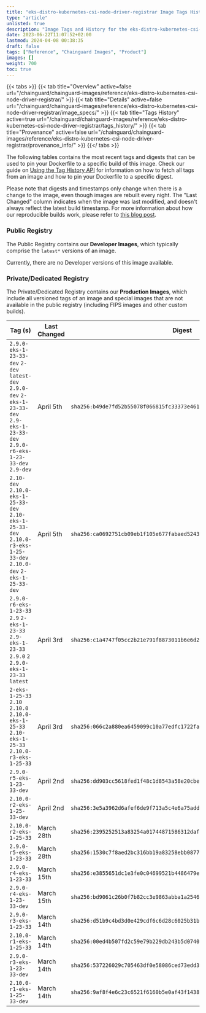 ```yaml
---
title: "eks-distro-kubernetes-csi-node-driver-registrar Image Tags History"
type: "article"
unlisted: true
description: "Image Tags and History for the eks-distro-kubernetes-csi-node-driver-registrar Chainguard Image"
date: 2023-06-22T11:07:52+02:00
lastmod: 2024-04-08 00:38:35
draft: false
tags: ["Reference", "Chainguard Images", "Product"]
images: []
weight: 700
toc: true
---
```


{{< tabs >}}
{{< tab title="Overview" active=false url="/chainguard/chainguard-images/reference/eks-distro-kubernetes-csi-node-driver-registrar/" >}}
{{< tab title="Details" active=false url="/chainguard/chainguard-images/reference/eks-distro-kubernetes-csi-node-driver-registrar/image_specs/" >}}
{{< tab title="Tags History" active=true url="/chainguard/chainguard-images/reference/eks-distro-kubernetes-csi-node-driver-registrar/tags_history/" >}}
{{< tab title="Provenance" active=false url="/chainguard/chainguard-images/reference/eks-distro-kubernetes-csi-node-driver-registrar/provenance_info/" >}}
{{</ tabs >}}

The following tables contains the most recent tags and digests that can be used to pin your Dockerfile to a specific build of this image. Check our guide on [Using the Tag History API](/chainguard/chainguard-images/using-the-tag-history-api/) for information on how to fetch all tags from an image and how to pin your Dockerfile to a specific digest.

Please note that digests and timestamps only change when there is a change to the image, even though images are rebuilt every night. The "Last Changed" column indicates when the image was last modified, and doesn't always reflect the latest build timestamp. For more information about how our reproducible builds work, please refer to [this blog post](https://www.chainguard.dev/unchained/reproducing-chainguards-reproducible-image-builds).

### Public Registry
The Public Registry contains our **Developer Images**, which typically comprise the `latest*` versions of an image.

Currently, there are no Developer versions of this image available.

### Private/Dedicated Registry
The Private/Dedicated Registry contains our **Production Images**, which include all versioned tags of an image and special images that are not available in the public registry (including FIPS images and other custom builds).

| Tag (s)                                                                                                                                  | Last Changed | Digest                                                                    |
|------------------------------------------------------------------------------------------------------------------------------------------|--------------|---------------------------------------------------------------------------|
|  `2.9.0-eks-1-23-33-dev` `2-dev` `latest-dev` `2.9.0-dev` `2-eks-1-23-33-dev` `2.9-eks-1-23-33-dev` `2.9.0-r6-eks-1-23-33-dev` `2.9-dev` | April 5th    | `sha256:b49de7fd52b55078f066815fc33373e46194cfd24bdd667c48d280a53a115cfb` |
|  `2.10-dev` `2.10.0-eks-1-25-33-dev` `2.10-eks-1-25-33-dev` `2.10.0-r3-eks-1-25-33-dev` `2.10.0-dev` `2-eks-1-25-33-dev`                 | April 5th    | `sha256:ca0692751cb09eb1f105e677fabaed5243767e9c9e2fb455a8b7738238692eab` |
|  `2.9.0-r6-eks-1-23-33` `2.9` `2-eks-1-23-33` `2.9-eks-1-23-33` `2.9.0` `2` `2.9.0-eks-1-23-33` `latest`                                 | April 3rd    | `sha256:c1a4747f05cc2b21e791f8873011b6e6d2334224baaccff73347928d058c0c52` |
|  `2-eks-1-25-33` `2.10` `2.10.0` `2.10.0-eks-1-25-33` `2.10-eks-1-25-33` `2.10.0-r3-eks-1-25-33`                                         | April 3rd    | `sha256:066c2a880ea6459099c10a77edfc1722fa32b548e4d1e198e30387a400e5884d` |
|  `2.9.0-r5-eks-1-23-33-dev`                                                                                                              | April 2nd    | `sha256:dd903cc5618fed1f48c1d8543a58e20cbee7017899a15356ee5e680040e8c728` |
|  `2.10.0-r2-eks-1-25-33-dev`                                                                                                             | April 2nd    | `sha256:3e5a3962d6afef6de9f713a5c4e6a75add0b4f0605db206cff262a35d1dd7931` |
|  `2.10.0-r2-eks-1-25-33`                                                                                                                 | March 28th   | `sha256:2395252513a83254a01744871586312daf00ade2189b18b6c20589027e66e7e8` |
|  `2.9.0-r5-eks-1-23-33`                                                                                                                  | March 28th   | `sha256:1530c7f8aed2bc316bb19a83258ebb08773703bd6976df567793d6f3360db2d4` |
|  `2.9.0-r4-eks-1-23-33`                                                                                                                  | March 15th   | `sha256:e3855651dc1e3fe0c04699521b4486479e55fdc047ee399c596d383bcb72d641` |
|  `2.9.0-r4-eks-1-23-33-dev`                                                                                                              | March 15th   | `sha256:bd9061c26b0f7b82cc3e9863abba1a2546963f69491959d6ea1171f1d4ba182d` |
|  `2.9.0-r3-eks-1-23-33`                                                                                                                  | March 14th   | `sha256:d51b9c4bd3d0e429cdf6c6d28c6025b31b950b8725eb14b545802012d0de8930` |
|  `2.10.0-r1-eks-1-25-33`                                                                                                                 | March 14th   | `sha256:00ed4b507fd2c59e79b229db243b5d0740862022c02a9aa049c28bf62007c677` |
|  `2.9.0-r3-eks-1-23-33-dev`                                                                                                              | March 14th   | `sha256:537226029c705463df0e58086ced73edd3c1b533bd142213f8f7f021add60169` |
|  `2.10.0-r1-eks-1-25-33-dev`                                                                                                             | March 14th   | `sha256:9af8f4e6c23c6521f6160b5e0af43f1438c888969e02e9e8aff452ac9b1c3eae` |

